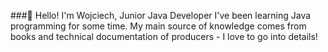 ###👋 Hello! I'm Wojciech, Junior Java Developer
I've been learning Java programming for some time. My main source of knowledge comes from books and technical documentation of producers - I love to go into details! 
